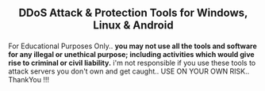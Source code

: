 ## <p align="center">DDoS Attack & Protection Tools for Windows, Linux & Android</p>

For Educational Purposes Only.. **you may not use all the tools and software for any illegal or unethical purpose; including activities which would give rise to criminal or civil liability.** i'm not responsible if you use these tools to attack servers you don't own and get caught.. USE ON YOUR OWN RISK.. ThankYou !!!
